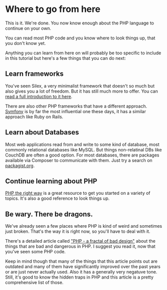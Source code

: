 # Where to go from here

This is it. We're done. You now know enough about the PHP language to continue on your own.

You can read most PHP code and you know where to look things up, that you don't know yet.

Anything you can learn from here on will probably be too specific to include in this tutorial but here's a few things that you can do next:

## Learn frameworks

You've seen Silex, a very minimalist framework that doesn't so much but also gives you a lot of freedom. But it has still much more to offer. You can [read a full introduction to it here](http://silex.sensiolabs.org/doc/intro.html).

There are also other PHP frameworks that have a different approach. [Symfony](http://symfony.com) is by far the most influential one these days, it has a similar approach like Ruby on Rails.

## Learn about Databases

Most web applications read from and write to some kind of database, most commonly relational databases like MySQL. But things non-relatinal DBs like CouchDB are often a good option. For most databases, there are packages available via Composer to communicate with them. Just try a search on [packagist.org](https://packagist.org).

## Continue learning about PHP

[PHP the right way](http://www.phptherightway.com) is a great resource to get you started on a variety of topics. It's also a good reference to look things up.

## Be wary. There be dragons.

We've already seen a few places where PHP is kind of weird and sometimes just broken. That's the way it is right now, so you'll have to deal with it.

There's a detailed article called ["PHP - a fractal of bad design"](http://eev.ee/blog/2012/04/09/php-a-fractal-of-bad-design/) about the things that are bad and dangerous in PHP. I suggest you read it, now that you've seen some PHP code.

Keep in mind though that many of the things that this article points out are outdated and many of them have significantly improved over the past years or are just never actually used. Also it has a generally very negatuve tone. Still, it's good to know the hidden traps in PHP and this article is a pretty comprehensive list of those.
